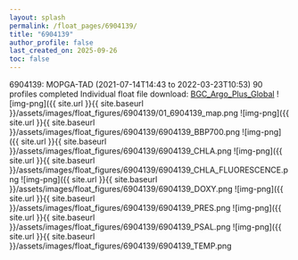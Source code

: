 ```yaml
---
layout: splash
permalink: /float_pages/6904139/
title: "6904139"
author_profile: false
last_created_on: 2025-09-26
toc: false
---
```

 
6904139: MOPGA-TAD (2021-07-14T14:43 to 2022-03-23T10:53)
90 profiles completed
Individual float file download: [BGC_Argo_Plus_Global](https://ftp.soest.hawaii.edu/bgc_argo_plus/Individual_Floats/outliers_removed/6904139_Sprof_processed.nc)
![img-png]({{ site.url }}{{ site.baseurl }}/assets/images/float_figures/6904139/01_6904139_map.png
![img-png]({{ site.url }}{{ site.baseurl }}/assets/images/float_figures/6904139/6904139_BBP700.png
![img-png]({{ site.url }}{{ site.baseurl }}/assets/images/float_figures/6904139/6904139_CHLA.png
![img-png]({{ site.url }}{{ site.baseurl }}/assets/images/float_figures/6904139/6904139_CHLA_FLUORESCENCE.png
![img-png]({{ site.url }}{{ site.baseurl }}/assets/images/float_figures/6904139/6904139_DOXY.png
![img-png]({{ site.url }}{{ site.baseurl }}/assets/images/float_figures/6904139/6904139_PRES.png
![img-png]({{ site.url }}{{ site.baseurl }}/assets/images/float_figures/6904139/6904139_PSAL.png
![img-png]({{ site.url }}{{ site.baseurl }}/assets/images/float_figures/6904139/6904139_TEMP.png
